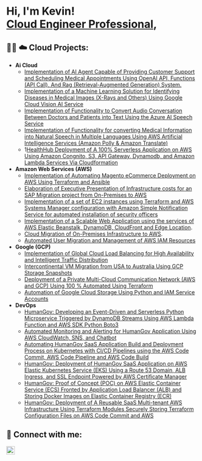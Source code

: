 <h1>Hi, I'm Kevin! <br/><a href="https://github.com/cloudarchit731"> <a href="https://www.linkedin.com/in/kevin-charles-aws/)/">Cloud Engineer Professional</a>, 

<h2>👨‍💻 ☁️ Cloud Projects:</h2>

- <b>Ai Cloud</b>
  - [Implementation of AI Agent Capable of Providing Customer Support and Scheduling Medical Appointments Using OpenAI API, Functions (API Call), And Rag (Retrieval-Augmented Generation) System.](https://github.com/cloudarchitectgithub/HealthHub-AI-Assistant)
  - [Implementation of a Machine Learning Solution for Identifying Diseases in Medical Images (X-Rays and Others) Using Google Cloud Vision AI Service](https://github.com/cloudarchitectgithub/HealthHub-Vision-AI)
  - [Implementation of Functionality to Convert Audio Conversation Between Doctors and Patients into Text Using the Azure AI Speech Service](https://github.com/cloudarchitectgithub/HealthHub-Speech-to-Text)  
  - [Implementation of Functionality for converting Medical Information into Natural Speech in Multiple Languages Using AWS Artificial Intelligence Services (Amazon Polly & Amazon Translate)](https://github.com/cloudarchitectgithub/HealthHub-Medical-Voice-AWS-Translator)
  - 1[HealthHub Deployment of A 100% Serverless Application on AWS Using Amazon Congnito, S3, API Gateway, Dynamodb, and Amazon Lambda Services Via Cloudformation](https://github.com/cloudarchitectgithub/HealthHub-Medical-Voice-AWS-Translator)
- <b>Amazon Web Services (AWS)</b>
  - [Implementation of Automating Magento eCommerce Deployment on AWS Using Terraform and Ansible]()
  - [Elaboration of Executive Presentation of Infrastructure costs for an SAP Migration project from On-Premises to AWS](https://github.com/cloudarchitectgithub/SAP-Migration-AWS-Cost-Analysis)
  - [Implementation of a set of EC2 instances using Terraform and AWS Systems Manager configuration with Amazon Simple Notification Service for automated installation of security officers](https://github.com/cloudarchitectgithub/Terraform-AWS-SystemsManager-SNS-EC2-Security-Agents)
  - [Implementation of a Scalable Web Application using the services of AWS Elastic Beanstalk, DynamoDB, CloudFront and Edge Location](https://github.com/cloudarchitectgithub/AWS-Cloud-Scalable-Web-Application-using-AWS-Elastic-Beanstalk-DynamoDB-CloudFront-Edge-Location/tree/main).
  - [Cloud Migration of On-Premises Infrastructure to AWS](https://github.com/cloudarchitectgithub/Cloud-Migration-of-On-Premises-Infrastructure-to-AWS).
  - [Automated User Migration and Management of AWS IAM Resources](https://github.com/cloudarchitectgithub/Automated-User-Migration-and-Management-of-AWS-IAM-Resources) 
- <b>Google (GCP)</b>
  - [Implementation of Global Cloud Load Balancing for High Availability and Intelligent Traffic Distribution]()
  - [Intercontinental VM Migration from USA to Australia Using GCP Storage Snapshots]()
  - [Deployment of a Private Multi-Cloud Communication Network (AWS and GCP) Using 100 % Automated Using Terraform]()
  - [Automation of Google Cloud Storage Using Python and IAM Service Accounts]()
- <b>DevOps</b>
  - [HumanGov: Developing an Event-Driven and Serverless Python Microservice Triggered by DynamoDB Streams Using AWS Lambda Function and AWS SDK Python Boto3]()
  - [Automated Monitoring and Alerting for HumanGov Application Using AWS CloudWatch, SNS, and Chatbot]()
  - [Automating HumanGov SaaS Application Build and Deployment Process on Kubernetes with CI/CD Pipelines using the AWS Code Commit, AWS Code Pipeline and AWS Code Build]()
  - [HumanGov: Deployment of HumanGov SaaS Application on AWS Elastic Kubernetes Service (EKS) Using a Route 53 Domain, ALB Ingress, and SSL Endpoint Powered by AWS Certificate Manager]()
  - [HumanGov: Proof of Concept (POC) on AWS Elastic Container Service (ECS) Fronted by Application Load Balancer (ALB) and Storing Docker Images on Elastic Container Registry (ECR)]()
  - [HumanGov: Deployment of A Reusable SaaS Multi-tenant AWS Infrastructure Using Terraform Modules Securely Storing Terraform Configuration Files on AWS Code Commit and AWS]()

<h2> 🔗 Connect with me:</h2>

[<img align="left" alt="KevinCharles | LinkedIn" width="22px" src="https://cdn.jsdelivr.net/npm/simple-icons@v3/icons/linkedin.svg" />][linkedin]

[linkedin]: https://www.linkedin.com/in/kevin-charles-aws/

<!--
**joshmadakor1/joshmadakor1** is a ✨ _special_ ✨ repository because its `README.md` (this file) appears on your GitHub profile.

Here are some ideas to get you started:

- 🔭 I’m currently working on ...
- 🌱 I’m currently learning ...
- 👯 I’m looking to collaborate on ...
- 🤔 I’m looking for help with ...
- 💬 Ask me about ...
- 📫 How to reach me: ...
- 😄 Pronouns: ...
- ⚡ Fun fact: ...
-->
